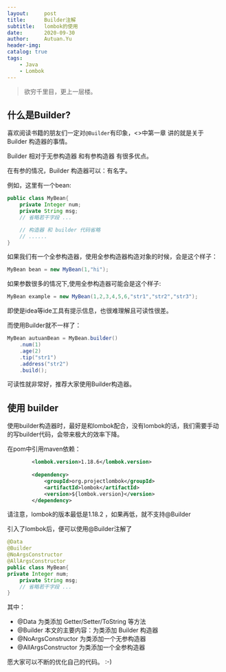```yaml
---
layout:     post
title:      Builder注解
subtitle:   lombok的使用
date:       2020-09-30
author:     Autuan.Yu
header-img: 
catalog: true
tags:
    - Java
	- Lombok
---
```


> 欲穷千里目，更上一层楼。

## 什么是Builder?

喜欢阅读书籍的朋友们一定对`@Builder`有印象，<<Effective Java>>中第一章 讲的就是关于 Builder 构造器的事情。  

Builder 相对于无参构造器 和有参构造器 有很多优点。

在有参的情况，Builder 构造器可以：有名字。

例如，这里有一个bean:
```` java
public class MyBean{
	private Integer num;
	private String msg;
	// 省略若干字段 ...

	// 构造器 和 builder 代码省略
	// ......
}
````
如果我们有一个全参构造器，使用全参构造器构造对象的时候，会是这个样子：  

```` java
MyBean bean = new MyBean(1,"hi");
````

如果参数很多的情况下,使用全参构造器可能会是这个样子:  

```` java 
MyBean example = new MyBean(1,2,3,4,5,6,"str1","str2","str3");
````  

即使是idea等ide工具有提示信息，也很难理解且可读性很差。  

而使用Builder就不一样了：  

```` java
MyBean autuanBean = MyBean.builder()
	.num(1)
	.age(2)
	.tip("str1")
	.address("str2")
	.build();

````

可读性就非常好，推荐大家使用Builder构造器。  

## 使用 builder
使用builder构造器时，最好是和lombok配合，没有lombok的话，我们需要手动的写builder代码，会带来极大的效率下降。  

在pom中引用maven依赖： 
```` xml
		<lombok.version>1.18.6</lombok.version>
		
		<dependency>
			<groupId>org.projectlombok</groupId>
			<artifactId>lombok</artifactId>
			<version>${lombok.version}</version>
		</dependency>

````

请注意，lombok的版本最低是1.18.2 ，如果再低，就不支持@Builder    

引入了lombok后，便可以使用@Builder注解了
```` java
@Data
@Builder
@NoArgsConstructor
@AllArgsConstructor
public class MyBean{
private Integer num;
	private String msg;
	// 省略若干字段 ...
}
````  

其中：  

- @Data  为类添加 Getter/Setter/ToString 等方法
- @Builder 本文的主要内容：为类添加 Builder 构造器
- @NoArgsConstructor 为类添加一个无参构造器
- @AllArgsConstructor 为类添加一个全参构造器    


愿大家可以不断的优化自己的代码。 :-) 




